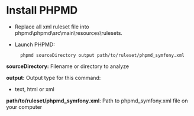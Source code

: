 # Install PHPMD
- Replace all xml ruleset file into phpmd\phpmd\src\main\resources\rulesets.
- Launch PHPMD:
        
        phpmd sourceDirectory output path/to/ruleset/phpmd_symfony.xml
        
**sourceDirectory:** Filename or directory to analyze

**output:** Output type for this command:
- text, html or xml

**path/to/ruleset/phpmd_symfony.xml**: Path to phpmd_symfony.xml file on your computer
